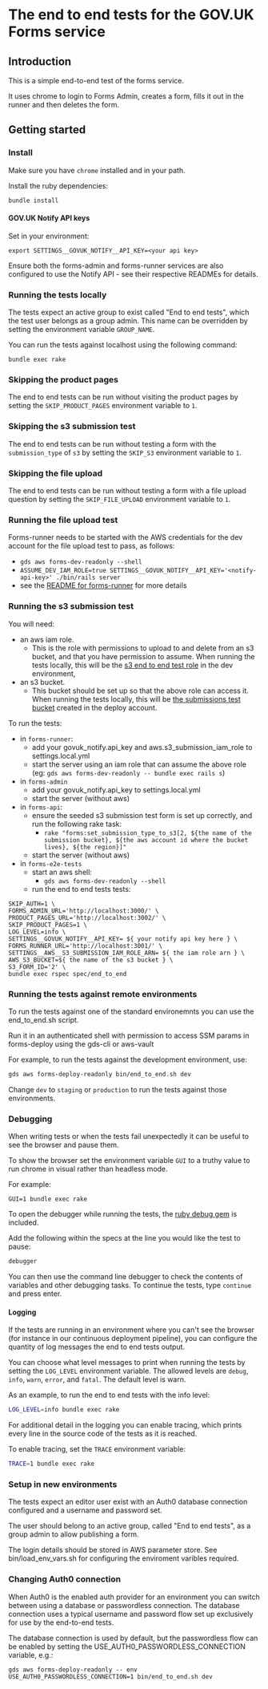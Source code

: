 # The end to end tests for the GOV.UK Forms service

## Introduction

This is a simple end-to-end test of the forms service.

It uses chrome to login to Forms Admin, creates a form, fills it out in the
runner and then deletes the form.

## Getting started

### Install

Make sure you have `chrome`  installed and in your path.

Install the ruby dependencies:

```shell
bundle install
```

#### GOV.UK Notify API keys

Set in your environment:

```shell
export SETTINGS__GOVUK_NOTIFY__API_KEY=<your api key>
```

Ensure both the forms-admin and forms-runner services are also configured to use the Notify API - see their respective READMEs for details.

### Running the tests locally

The tests expect an active group to exist called "End to end tests", which the test user belongs as a group admin. This name can be overridden by setting the environment variable `GROUP_NAME`.

You can run the tests against localhost using the following command:

```shell
bundle exec rake
```

### Skipping the product pages

The end to end tests can be run without visiting the product pages by setting
the `SKIP_PRODUCT_PAGES` environment variable to `1`.

### Skipping the s3 submission test

The end to end tests can be run without testing a form with the `submission_type` of `s3` by setting the `SKIP_S3` environment variable to `1`.

### Skipping the file upload

The end to end tests can be run without testing a form with a file upload question by setting the `SKIP_FILE_UPLOAD` environment variable to `1`.

### Running the file upload test

Forms-runner needs to be started with the AWS credentials for the dev account for the file upload test to pass, as follows:

- `gds aws forms-dev-readonly --shell`
- `ASSUME_DEV_IAM_ROLE=true SETTINGS__GOVUK_NOTIFY__API_KEY='<notify-api-key>' ./bin/rails server`
- see the [README for forms-runner](https://github.com/alphagov/forms-runner?tab=readme-ov-file#getting-aws-credentials) for more details

### Running the s3 submission test

You will need:

- an aws iam role.
  - This is the role with permissions to upload to and delete from an s3 bucket, and that you have permission to assume. When running the tests locally, this will be the [s3 end to end test role](https://github.com/alphagov/forms-deploy/blob/2a8720380219ac854d3c1d008e6b82af67e4a7b2/infra/modules/forms-runner/s3-end-to-end-test-role.tf#L2) in the dev environment,
- an s3 bucket.
  - This bucket should be set up so that the above role can access it. When running the tests locally, this will be [the submissions test bucket](https://github.com/alphagov/forms-deploy/blob/2a8720380219ac854d3c1d008e6b82af67e4a7b2/infra/deployments/deploy/tools/submissions-to-s3-test-bucket.tf#L4) created in the deploy account.

To run the tests:

- in `forms-runner`:
  - add your govuk_notify.api_key and aws.s3_submission_iam_role to settings.local.yml
  - start the server using an iam role that can assume the above role (eg: `gds aws forms-dev-readonly -- bundle exec rails s`)
- in `forms-admin`
  - add your govuk_notify.api_key to settings.local.yml
  - start the server (without aws)
- in `forms-api`:
  - ensure the seeded s3 submission test form is set up correctly, and run the following rake task:
    - `rake "forms:set_submission_type_to_s3[2, ${the name of the submission bucket}, ${the aws account id where the bucket lives}, ${the region}]"`
  - start the server (without aws)
- in `forms-e2e-tests`
  - start an aws shell:
    - `gds aws forms-dev-readonly --shell`
  - run the end to end tests tests:

```shell
SKIP_AUTH=1 \
FORMS_ADMIN_URL='http://localhost:3000/' \
PRODUCT_PAGES_URL='http://localhost:3002/' \
SKIP_PRODUCT_PAGES=1 \
LOG_LEVEL=info \
SETTINGS__GOVUK_NOTIFY__API_KEY= ${ your notify api key here } \
FORMS_RUNNER_URL='http://localhost:3001/' \
SETTINGS__AWS__S3_SUBMISSION_IAM_ROLE_ARN= ${ the iam role arn } \
AWS_S3_BUCKET=${ the name of the s3 bucket } \
S3_FORM_ID='2' \
bundle exec rspec spec/end_to_end
```

### Running the tests against remote environments

To run the tests against one of the standard environemnts you can use the end_to_end.sh script.

Run it in an authenticated shell with permission to access SSM params in forms-deploy using the gds-cli or aws-vault

For example, to run the tests against the development environment, use:

```bash
gds aws forms-deploy-readonly bin/end_to_end.sh dev
```

Change `dev` to `staging` or `production` to run the tests against those environments.

### Debugging

When writing tests or when the tests fail unexpectedly it can be useful to see
the browser and pause them.

To show the browser set the environment variable `GUI` to a truthy value to run
chrome in visual rather than headless mode.

For example:

```shell
GUI=1 bundle exec rake
```

To open the debugger while running the tests, the [ruby debug gem](https://github.com/ruby/debug) is included.

Add the following within the specs at the line you would like the test to pause:

```ruby
debugger
```

You can then use the command line debugger to check the contents of variables and other debugging tasks. To continue the tests, type `continue` and press enter.

#### Logging

If the tests are running in an environment where you can't see the browser (for
instance in our continuous deployment pipeline), you can configure the quantity
of log messages the end to end tests output.

You can choose what level messages to print when running the tests by setting
the `LOG_LEVEL` environment variable. The allowed levels are `debug`, `info`, `warn`,
`error`, and `fatal`. The default level is warn.

As an example, to run the end to end tests with the info level:

```bash
LOG_LEVEL=info bundle exec rake
```

For additional detail in the logging you can enable tracing, which prints every
line in the source code of the tests as it is reached.

To enable tracing, set the `TRACE` environment variable:

```bash
TRACE=1 bundle exec rake
```

### Setup in new environments

The tests expect an editor user exist with an Auth0 database connection configured and a username and password set.

The user should belong to an active group, called "End to end tests", as a group admin to allow publishing a form.

The login details should be stored in AWS parameter store. See bin/load_env_vars.sh for configuring the enviroment varibles required.

### Changing Auth0 connection

When Auth0 is the enabled auth provider for an environment you can switch between using a database or passwordless connection. The database connection uses a typical username and password flow set up exclusively for use by the end-to-end tests.

The database connection is used by default, but the passwordless flow can be enabled by setting the USE_AUTH0_PASSWORDLESS_CONNECTION variable, e.g.:

```shell
gds aws forms-deploy-readonly -- env USE_AUTH0_PASSWORDLESS_CONNECTION=1 bin/end_to_end.sh dev
```
